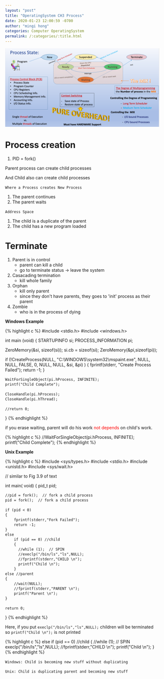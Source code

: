 ```yaml
---
layout: "post"
title: "OperatingSystem CH3 Process"
date: 2020-01-23 12:00:59 -0700
author: "mingi hong"
categories: Computer OperatingSystem
permalink: /:categories/:title.html
---
```


![MIX_diagram](/assets/MIX_diagram.png)

# Process creation
1. PID = fork()

Parent process can create child processes

And Child also can create child processes

`Where a Process creates New Process`
1. The parent continues
2. The parent waits

`Address Space`
1. The child is a duplicate of the parent
2. The child has a new program loaded  

# Terminate
1. Parent is in control
    - parent can kill a child
    - go to terminate status -> leave the system
2. Casacading termination
    - kill whole family
3. Orphan
    - kill only parent
    - since they don't have parents, they goes to 'init' process as their parent
4. Zombie
    - who is in the process of dying

**Windows Example**

{% highlight c %}
#include <stdio.h>
#include <windows.h>

int main (void)
{
  STARTUPINFO si;
  PROCESS_INFORMATION pi;
  
   ZeroMemory(&si, sizeof(si));
   si.cb = sizeof(si);
   ZeroMemory(&pi,sizeof(pi));
   
   if (!CreateProcess(NULL,
        "C:\\WINDOWS\\system32\\mspaint.exe",
		NULL,
		NULL,
		FALSE,
		0,
		NULL,
		NULL,
		&si,
		&pi)
	  )
	{
		fprintf(stderr, "Create Process Failed");
		return -1;
	}		
	
	WaitForSingleObject(pi.hProcess, INFINITE);
	printf("Child Complete");
	
	CloseHandle(pi.hProcess);
	CloseHandle(pi.hThread);
		
	//return 0;
}
{% endhighlight %}

if you erase waiting, parent will do his work <font color='red'>not depends</font> on child's work.

{% highlight c %}
    //WaitForSingleObject(pi.hProcess, INFINITE);
	printf("Child Complete");
{% endhighlight %}

**Unix Example**

{% highlight c %}
#include <sys/types.h>
#include <stdio.h>
#include <unistd.h>
#include <sys/wait.h>


// similar to Fig 3.9 of text

int main( void)
{
	pid_t pid;
	
	//pid = fork();  // fork a child process
	pid = fork();  // fork a child process
	
	if (pid < 0)
	{
		fprintf(stderr,"Fork Failed");
	    return -1;
    }
	else
		if (pid == 0) //child
		{
		  //while (1);  // SPIN
		  //execlp("/bin/ls","ls",NULL);
          //fprintf(stderr,"CHILD \n");
		  printf("Child \n");
		}
	else //parent
	{
		//wait(NULL);
		//fprintf(stderr,"PARENT \n");
		printf("Parent \n");
	}

	return 0;
}
{% endhighlight %}

Here, if you put `execlp("/bin/ls","ls",NULL);` children will be terminated so `printf("Child \n");` is not printed

{% highlight c %}
else
		if (pid == 0) //child
		{
		  //while (1);  // SPIN
		  execlp("/bin/ls","ls",NULL);
          //fprintf(stderr,"CHILD \n");
		  printf("Child \n");
		}
{% endhighlight %}

`Windows:
Child is becoming new stuff without duplicating`

`Unix:
Child is duplicating parent and becoming new stuff`